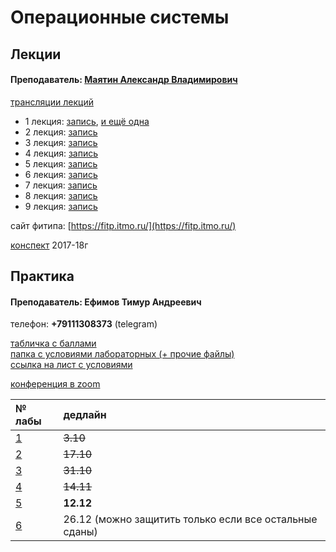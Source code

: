 # Операционные системы

## Лекции

#### Преподаватель: [Маятин Александр Владимирович](https://isu.ifmo.ru/pls/apex/f?p=2143:3:105747231495544::NO::PID:114568)

[трансляции лекций](https://www.twitch.tv/mayatin)

* 1 лекция: [запись](https://www.youtube.com/watch?v=Gw-8Yc6ZXPU&ab_channel=AlexanderMayatin), [и ещё одна](https://www.youtube.com/watch?v=OauvFXqzZlc&t=810s&ab_channel=AlexanderMayatin)
* 2 лекция: [запись](https://www.youtube.com/watch?v=F3PX38nF9TI&ab_channel=AlexanderMayatin)
* 3 лекция: [запись](https://www.youtube.com/watch?v=HETdXWS4Kho)
* 4 лекция: [запись](https://www.youtube.com/watch?v=VDRD5lhV5OQ&ab_channel=AlexanderMayatin)
* 5 лекция: [запись](https://www.youtube.com/watch?v=uFLMnETwXZw&ab_channel=AlexanderMayatin)
* 6 лекция: [запись](https://www.youtube.com/watch?v=d61GmuJ_fZ4&ab_channel=AlexanderMayatin)
* 7 лекция: [запись](https://www.youtube.com/watch?v=YziljB7DJgI&ab_channel=AlexanderMayatin)
* 8 лекция: [запись](https://www.youtube.com/watch?v=6MSSc4bOtFs&ab_channel=AlexanderMayatin)
* 9 лекция: [запись](https://www.youtube.com/watch?v=1yw9L_1YNS0&ab_channel=AlexanderMayatin)

сайт фитипа: [https://fitp.itmo.ru/](https://fitp.itmo.ru/)

[конспект](https://docs.google.com/document/d/1ywCeuZLNm8hPLbIRfp_qVuOgFM0a5x0MwR1ST97T6yM/edit) 2017-18г

## Практика

#### Преподаватель: Ефимов Тимур Андреевич

телефон: **+79111308373** \(telegram\)

[табличка с баллами](https://docs.google.com/spreadsheets/d/1n9YydxIeP9eLmR3dSG5WHvcDCj82FvZ2w8F5NztQ8YM/edit#gid=0
)  
[папка с условиями лабораторных \(+ прочие файлы\)](https://drive.google.com/drive/folders/1wgx3Y3Rx9KtK-Yoeun9vSh-GfVFlxUnW
)  
[ссылка на лист с условиями](https://docs.google.com/spreadsheets/d/1n9YydxIeP9eLmR3dSG5WHvcDCj82FvZ2w8F5NztQ8YM/edit#gid=1627091873)

[конференция в zoom](https://itmo.zoom.us/j/9151124949)

| № лабы | дедлайн |
| :--- | :--- |
| [1](https://drive.google.com/file/d/1GfbY60GyCBx_k3E6ZkZ0dXaVH_7g7yFK/view) | ~~3.10~~ |
| [2](https://drive.google.com/file/d/1czMh7rkebHVthPxVP54K8NkhBllkJ5O3/view) | ~~17.10~~ |
| [3](https://drive.google.com/file/d/16Ky6oF95Th0PWjzp54i8U2EeeyUl6BhN/view) | ~~31.10~~ |
| [4](https://drive.google.com/file/d/1o9DuDSY6sFNVsD_oY-xr9LXXi8KqbeUY/view) | ~~14.11~~ |
| [5](https://drive.google.com/file/d/1mEMx9OeYYsL14NkvxyuCdmyflqpE5yR-/view) | **12.12** |
| [6](https://drive.google.com/file/d/1OvJBvf4dyVJmvUOLWFladUFrSqgHZ7Vk/view) | 26.12 \(можно защитить только если все остальные сданы\) |

